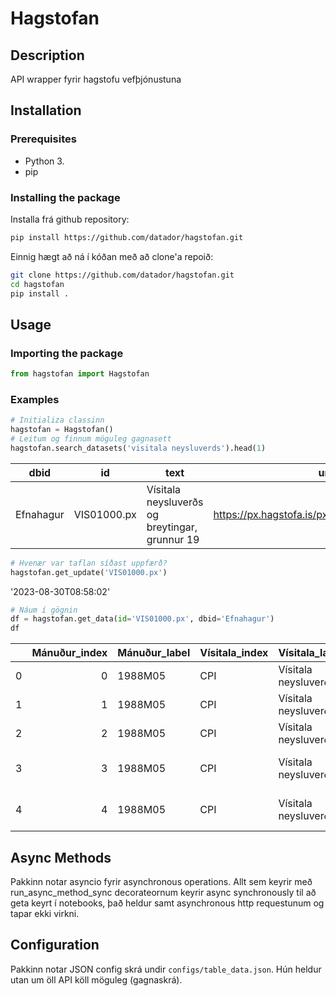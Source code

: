 # Hagstofan

## Description
API wrapper fyrir hagstofu vefþjónustuna

## Installation

### Prerequisites
- Python 3.
- pip

### Installing the package

Installa frá github repository:

```bash
pip install https://github.com/datador/hagstofan.git
```

Einnig hægt að ná í kóðan með að clone'a repoið:
```bash
git clone https://github.com/datador/hagstofan.git
cd hagstofan
pip install .
```

## Usage

### Importing the package

```python
from hagstofan import Hagstofan
```

### Examples

```python
# Initializa classinn
hagstofan = Hagstofan()
# Leitum og finnum möguleg gagnasett
hagstofan.search_datasets('visitala neysluverds').head(1)
```

| dbid      | id         | text                                          | url                                                   |
|-----------|------------|-----------------------------------------------|-------------------------------------------------------|
| Efnahagur | VIS01000.px| Vísitala neysluverðs og breytingar, grunnur 19| https://px.hagstofa.is/pxis/api/v1/is/Efnahagu...     |


```python
# Hvenær var taflan síðast uppfærð?
hagstofan.get_update('VIS01000.px')
```
'2023-08-30T08:58:02'

```python
# Náum í gögnin
df = hagstofan.get_data(id='VIS01000.px', dbid='Efnahagur')
df
```


|    |   Mánuður_index | Mánuður_label   | Vísitala_index   | Vísitala_label       | Liður_index   | Liður_label                     |   Value |
|---:|----------------:|:----------------|:-----------------|:---------------------|:--------------|:--------------------------------|--------:|
|  0 |               0 | 1988M05         | CPI              | Vísitala neysluverðs | index         | Vísitala                        |     100 |
|  1 |               1 | 1988M05         | CPI              | Vísitala neysluverðs | change_M      | Mánaðarbreyting, %              |     nan |
|  2 |               2 | 1988M05         | CPI              | Vísitala neysluverðs | change_A      | Ársbreyting, %                  |     nan |
|  3 |               3 | 1988M05         | CPI              | Vísitala neysluverðs | A_rate_M      | Ársbreyting síðasta mánuð, %    |     nan |
|  4 |               4 | 1988M05         | CPI              | Vísitala neysluverðs | A_rate_3M     | Ársbreyting síðustu 3 mánuði, % |     nan |

			

## Async Methods
Pakkinn notar asyncio fyrir asynchronous operations. Allt sem keyrir með run_async_method_sync decorateornum keyrir async synchronously til að geta keyrt í notebooks, það heldur samt asynchronous http requestunum og tapar ekki virkni.


## Configuration
Pakkinn notar JSON config skrá undir `configs/table_data.json`. Hún heldur utan um öll API köll möguleg (gagnaskrá).
